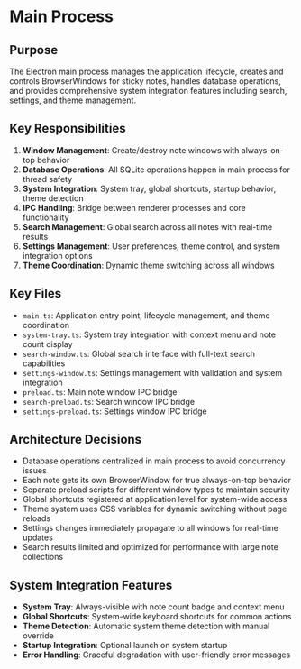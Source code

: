 # Main Process

## Purpose
The Electron main process manages the application lifecycle, creates and controls BrowserWindows for sticky notes, handles database operations, and provides comprehensive system integration features including search, settings, and theme management.

## Key Responsibilities
1. **Window Management**: Create/destroy note windows with always-on-top behavior
2. **Database Operations**: All SQLite operations happen in main process for thread safety
3. **System Integration**: System tray, global shortcuts, startup behavior, theme detection
4. **IPC Handling**: Bridge between renderer processes and core functionality
5. **Search Management**: Global search across all notes with real-time results
6. **Settings Management**: User preferences, theme control, and system integration options
7. **Theme Coordination**: Dynamic theme switching across all windows

## Key Files
- `main.ts`: Application entry point, lifecycle management, and theme coordination
- `system-tray.ts`: System tray integration with context menu and note count display
- `search-window.ts`: Global search interface with full-text search capabilities
- `settings-window.ts`: Settings management with validation and system integration
- `preload.ts`: Main note window IPC bridge
- `search-preload.ts`: Search window IPC bridge
- `settings-preload.ts`: Settings window IPC bridge

## Architecture Decisions
- Database operations centralized in main process to avoid concurrency issues
- Each note gets its own BrowserWindow for true always-on-top behavior
- Separate preload scripts for different window types to maintain security
- Global shortcuts registered at application level for system-wide access
- Theme system uses CSS variables for dynamic switching without page reloads
- Settings changes immediately propagate to all windows for real-time updates
- Search results limited and optimized for performance with large note collections

## System Integration Features
- **System Tray**: Always-visible with note count badge and context menu
- **Global Shortcuts**: System-wide keyboard shortcuts for common actions
- **Theme Detection**: Automatic system theme detection with manual override
- **Startup Integration**: Optional launch on system startup
- **Error Handling**: Graceful degradation with user-friendly error messages